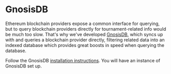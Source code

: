 # GnosisDB

Ethereum blockchain providers expose a common interface for querying, but to query blockchain providers directly for tournament-related info would be much too slow. That's why we've developed [GnosisDB](https://github.com/gnosis/gnosisdb), which syncs up with and queries a blockchain provider directly, filtering related data into an indexed database which provides great boosts in speed when querying the database.

Follow the GnosisDB [installation instructions](https://github.com/gnosis/gnosisdb#installation). You will have an instance of GnosisDB set up.
